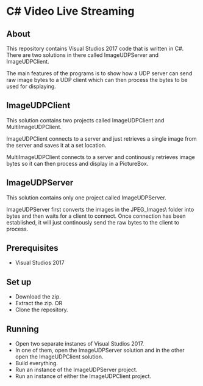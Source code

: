 # C# Video Live Streaming

## About
This repository contains Visual Studios 2017 code that is written in C#. There are two solutions in there called ImageUDPServer and ImageUDPClient. 

The main features of the programs is to show how a UDP server can send raw image bytes to a UDP client which can then process the bytes to be used for displaying.

## ImageUDPClient
This solution contains two projects called ImageUDPClient and MultiImageUDPClient. 

ImageUDPClient connects to a server and just retrieves a single image from the server and saves it at a set location.

MultiImageUDPClient connects to a server and continously retrieves image bytes so it can then process and display in a PictureBox.

## ImageUDPServer
This solution contains only one project called ImageUDPServer.

ImageUDPServer first converts the images in the JPEG_Images\ folder into bytes and then waits for a client to connect. Once connection has been established, it will just continously send the raw bytes to the client to process.

## Prerequisites
* Visual Studios 2017

## Set up
* Download the zip.
* Extract the zip.
OR
* Clone the repository.

## Running
* Open two separate instanes of Visual Studios 2017.
* In one of them, open the ImageUDPServer solution and in the other open the ImageUDPClient solution.
* Build everything.
* Run an instance of the ImageUDPServer project.
* Run an instance of either the ImageUDPClient project.

